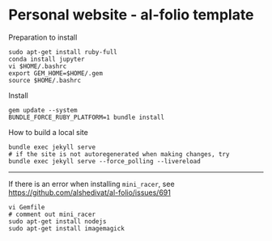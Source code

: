 # Personal website - al-folio template

Preparation to install

```
sudo apt-get install ruby-full
conda install jupyter
vi $HOME/.bashrc
export GEM_HOME=$HOME/.gem
source $HOME/.bashrc
```

Install

```
gem update --system
BUNDLE_FORCE_RUBY_PLATFORM=1 bundle install
```

How to build a local site

```
bundle exec jekyll serve
# if the site is not autoregenerated when making changes, try
bundle exec jekyll serve --force_polling --livereload
```

---

If there is an error when installing `mini_racer`, see https://github.com/alshedivat/al-folio/issues/691

```
vi Gemfile
# comment out mini_racer
sudo apt-get install nodejs
sudo apt-get install imagemagick
```
